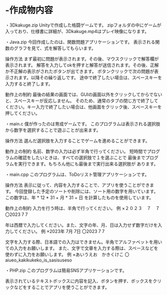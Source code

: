 # -作成物内容
・3Dkakuge.zip
Unityで作成した格闘ゲームです。
zipフォルダの中にゲームが入っており、仕様書に詳細が、3Dkakuge.mp4はプレイ映像になります。



・Java.zip
今回作成したのは、関数問題アプリケーションです。
表示される関数のグラフを見て、式を解答してもらいます。

操作方法
まず最初に問題が表示されます。その後、マウスクリックで解答欄が表示されます。
解答を入力してokを押すと解答が送信されます。その後、正解か不正解の表示がされたボタンが出てきます。
ボタンクリックで次の問題が表示されます。以降その繰り返しです。
途中で終了したい場合は、スペースキーを入力すると終了します。

動作上の制約
最後の結果の画面では、GUIの画面以外をクリックしてからでないと、スペースキーが反応しません。
そのため、通常のタブの閉じ方で終了してください。キー入力で終了したい場合は、他画面をクリック後、スペースキーを押してください。



・main.c
僕が作ったのは育成ゲームです。
このプログラムは表示される選択肢から数字を選択することで遊ぶことが出来ます。

操作方法
選んだ選択肢を入力することでゲームを進めることができます。

動作上の制約
名前、数字の入力は必ず半角で行ってください。
短時間でプログラムの確認をしたいときは、すべての選択肢で１を選ぶことで
最後までプログラムを実行できます。もちろん他にも最後まで実行出来る選択肢が
あります。



・main.cpp
このプログラムは、ToDoリスト管理アプリケーションです。

操作方法
表示に従って、内容を入力することで、アプリを使うことができます。
今回登録した予定のソートや削除には、ソート用の数字を用いています。この数字は、年 * 12 * 31 + 月 * 31 + 日 を計算したものを使用しています。

動作上の制約
入力を行う時は、半角で行ってください。
例 ×２０２３　７　７	〇2023 7 7

年は西暦で入力してください。また、文字の年、月、日は入力せず数字だけを入力してください。
例 ×2023年 7月 7日	〇2023 7 7

文字を入力する際、日本語での入力はできません。半角でアルファベットを用いての入力をお願いします。
また、文字で文章を入力する際は、スペースなどを使わずに入力をお願いします。
例 ×あいうえお　かきくけこ	〇aiueo_kakikukeko_is_sasisuseso



・PHP.zip
このプログラムは簡易SNSアプリケーションです。

表示されているテキストボックスに内容を記入、ボタンを押す、ボックスをクリックなどをすることでアプリを使うことができます。





